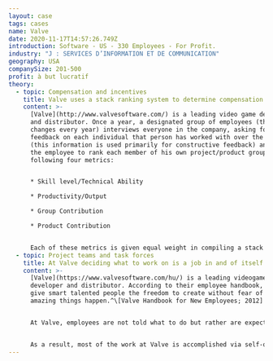 ```yaml
---
layout: case
tags: cases
name: Valve
date: 2020-11-17T14:57:26.749Z
introduction: Software - US - 330 Employees - For Profit.
industry: "J : SERVICES D’INFORMATION ET DE COMMUNICATION"
geography: USA
companySize: 201-500
profit: à but lucratif
theory:
  - topic: Compensation and incentives
    title: Valve uses a stack ranking system to determine compensation.
    content: >-
      [Valve](http://www.valvesoftware.com/) is a leading video game developer
      and distributor. Once a year, a designated group of employees (the group
      changes every year) interviews everyone in the company, asking for
      feedback on each individual that person has worked with over the past year
      (this information is used primarily for constructive feedback) and asking
      the employee to rank each member of his own project/product group on the
      following four metrics:


      * Skill level/Technical Ability

      * Productivity/Output

      * Group Contribution

      * Product Contribution


      Each of these metrics is given equal weight in compiling a stack ranking of all the employees in a given group. Once the intra-group ranking is done, the information gets pooled for the company as a whole and is used to determine compensation. The system is based on a belief that these four metrics are the most appropriate for determining the "correct" compensation and that they in turn are best determined through a peer-based valuation process (which the company believes is less likely to be subject to bias given its flat organizational structure).^[Valve Handbook for New Employees; 2012]
  - topic: Project teams and task forces
    title: At Valve deciding what to work on is a job in and of itself.
    content: >-
      [Valve](https://www.valvesoftware.com/hu/) is a leading videogame
      developer and distributor. According to their employee handbook, "When you
      give smart talented people the freedom to create without fear of failure,
      amazing things happen.^\[Valve Handbook for New Employees; 2012]


      At Valve, employees are not told what to do but rather are expected to work on what they believe to be of most value to the company. Valve acknowledges that "deciding what to work on can be the hardest part of your job" and advises employees to ask themselves questions such as "Of all the projects currently under way, what's the most valuable thing I can be working on?" and "What's interesting? What's rewarding?" What leverages my individual strengths the most?"


      As a result, most of the work at Valve is accomplished via self-organized, temporary, multi-disciplinary project teams called "cabals". They form organically as people decide to join a group based on their belief that the group's work is important enough for them to contribute their skills. Often someone will emerge as the "lead" on a project. However, their role is not to manage the team in a traditional sense but rather to act as a kind of information clearinghouse. By having an understanding of the whole project, they can act as a resource for team members to check decisions against.^\[Valve Handbook for New Employees; 2012]
---
```


